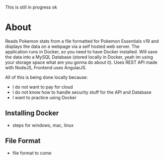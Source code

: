 This is still in progress ok

# About

Reads Pokemon stats from a file formatted for Pokemon Essentials v19 and displays the data on a webpage via a self hosted web server. The application runs in Docker, so you need to have Docker installed. Will save the data into a MySQL Database (stored locally in Docker, yeah im using your storage space what are you gonna do about it). Uses REST API made with NodeJS, Frontend uses AngularJS.

All of this is being done locally because:
- I do not want to pay for cloud
- I do not know how to handle security stuff for the API and Database
- I want to practice using Docker

## Installing Docker

- steps for windows, mac, linux

## File Format

- file format to come


